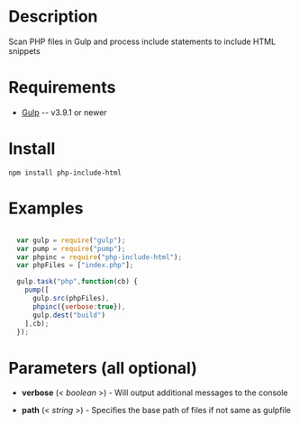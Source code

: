 Description
===========

Scan PHP files in Gulp and process include statements to include HTML snippets


Requirements
============

* [Gulp](https://gulpjs.com) -- v3.9.1 or newer


Install
=======

    npm install php-include-html


Examples
========

```javascript

  var gulp = require("gulp");
  var pump = require("pump");
  var phpinc = require("php-include-html");
  var phpFiles = ["index.php"];

  gulp.task("php",function(cb) {
    pump([
      gulp.src(phpFiles),
      phpinc({verbose:true}),
      gulp.dest("build")
    ],cb);
  });
```



Parameters (all optional)
==========

* **verbose** (< _boolean_ >) - Will output additional messages to the console

* **path** (< _string_ >) - Specifies the base path of files if not same as gulpfile
